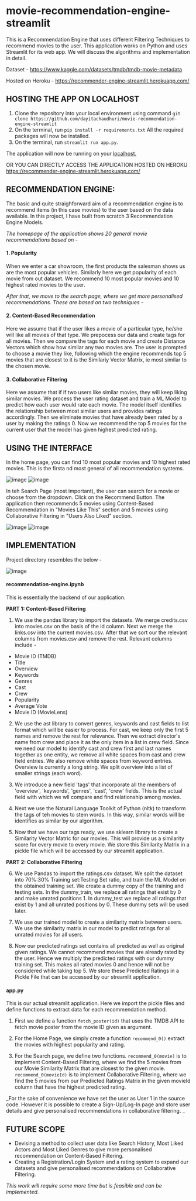 # movie-recommendation-engine-streamlit

This is a Recommendation Engine that uses different Filtering Techniques to recommend movies to the user. This application works on Python and uses Streamlit for its web app. We will discuss the algorithms and implementation in detail.

Dataset - https://www.kaggle.com/datasets/tmdb/tmdb-movie-metadata

Hosted on Heroku - https://recommender-engine-streamlit.herokuapp.com/


## HOSTING THE APP ON LOCALHOST

1. Clone the repository into your local environment using command `git clone https://github.com/dayitachaudhuri/movie-recommendation-engine-streamlit`
2. On the terminal, run `pip install -r requirements.txt` All the required packages will now be installed.
3. On the terminal, run `streamlit run app.py`.

The application will now be running on your [localhost.](http://localhost:8501/)

OR YOU CAN DIRECTLY ACCESS THE APPLICATION HOSTED ON HEROKU https://recommender-engine-streamlit.herokuapp.com/

## RECOMMENDATION ENGINE:

The basic and quite straighforward aim of a recommendation engine is to recommend items (in this case movies) to the user based on the data available. In this project, I have built from scratch 3 Recommendation Engine Models.

_The homepage of the application shows 20 general movie recommendations based on -_

#### 1. Popularity 

When we enter a car showroom, the first products the salesman shows us are the most popular vehicles. Similarly here we get popularity of each movie from out dataset. We recommend 10 most popular movies and 10 highest rated movies to the user.

_After that, we move to the search page, where we get more personalised recommendations. These are based on two techniques -_

#### 2. Content-Based Recommendation

Here we assume that if the user likes a movie of a particular type, he/she will like all movies of that type. We prepocess our data and create tags for all movies. Then we compare the tags for each movie and create Distance Vectors which show how similar any two movies are. The user is prompted to choose a movie they like, following which the engine recommends top 5 movies that are closest to it is the Similariy Vector Matrix, ie most similar to the chosen movie.

#### 3. Collaborative Filtering

Here we assume that if if two users like similar movies, they will keep liking similar movies. We process the user rating dataset and train a ML Model to predict how each user would rate each movie. The model itself identifies the relationship between most similar users and provides ratings accordingly. Then we eliminate movies that have already been rated by a user by making the ratings 0. Now we recommend the top 5 movies for the current user that the model has given highest predicted rating.

## USING THE INTERFACE

In the home page, you can find 10 most popular movies and 10 highest rated movies. This is the firsta nd most general of all recommendation systems.

![image](https://user-images.githubusercontent.com/77076578/170585862-e146667a-1c57-4442-93a1-cf25492e4185.png)
![image](https://user-images.githubusercontent.com/77076578/170586012-e236a6bb-4924-4634-95bb-18bf0634c3e4.png)

In teh Search Page (most important), the user can search for a movie or choose from the dropdown. Click on the Recommend Button. The application then recommends 5 movies using Content-Based Recommendation in "Movies Like This" section and 5 movies using Collaborative Filtering in "Users Also Liked" section.

![image](https://user-images.githubusercontent.com/77076578/170586080-514e5b8c-5140-4fe8-9f45-9fbf6568ced3.png)
![image](https://user-images.githubusercontent.com/77076578/170586252-d52371e7-8df9-4ef0-82b3-08689fe02677.png)

## IMPLEMENTATION

Project directory resembles the below - 

![image](https://user-images.githubusercontent.com/77076578/170717861-6bd78b5e-f11e-40a6-9fee-ced5bb8921d9.png)

#### recommendation-engine.ipynb

This is essentially the backend of our application.

**PART 1: Content-Based Filtering**

1. We use the pandas library to import the datasets. We merge credits.csv into movies.csv on the basis of the id column. Next we merge the links.csv into the current movies.csv. After that we sort our the relevant columns from movies.csv and remove the rest. Relevant columns include -
- Movie ID (TMDB)
- Title
- Overview
- Keywords
- Genres
- Cast
- Crew
- Popularity
- Average Vote
- Movie ID (MovieLens)

2. We use the ast library to convert genres, keywords and cast fields to list format which will be easier to process. For cast, we keep only the first 5 names and remove the rest for relevance. Then we extract director's name from crew and place it as the only item in a list in crew field. Since we need our model to identify cast and crew first and last names together as one entity, we remove all white spaces from cast and crew field entries. We also remove white spaces from keyword entries. Overview is currently a long string. We split overview into a list of smaller strings (each word).

3. We introduce a new field 'tags' that incorporate all the members of 'overview', 'keywords', 'genres', 'cast', 'crew' fields. This is the actual field with which we wll compare and find relationship among movies.

4. Next we use the Natural Language Toolkit of Python (nltk) to transform the tags of teh movies to stem words. In this way, similar words will be identifies as similar by our algorithm.

5. Now that we have our tags ready, we use sklearn library to create a Similarity Vector Matric for our movies. This will provide us a similarity score for every movie to every movie. We store this Similarity Matrix in a pickle file which will be accessed by our streamlit application.

**PART 2: Collaborative Filtering**

6. We use Pandas to import the ratings.csv dataset. We split the dataset into 70%:30% Training set:Testing Set ratio, and train the ML Model on the obtained training set. We create a dummy copy of the training and testing sets. In the dummy_train, we replace all ratings that exist by 0 and make unrated positions 1. In dummy_test we replace all ratings that exist by 1 and all unrated positions by 0. These dummy sets will be used later.

7. We use our trained model to create a similarity matrix between users. We use the similarity matrix in our model to predict ratings for all unrated movies for all users.

8. Now our predicted ratings set contains all predicted as well as original given ratings. We cannot recommend movies that are already rated by the user. Hence we multiply the predicted ratings with our dummy training set. This makes all rated movies 0 and hence will not be considered while taking top 5. We store these Predicted Ratings in a Pickle File that can be accessed by our streamlit application.

#### app.py

This is our actual streamlit application. Here we import the pickle files and define functions to extract data for each recommendation method. 

1. First we define a function `fetch_poster(id)` that uses the TMDB API to fetch movie poster from the movie ID given as argument.

2. For the Home Page, we simply create a function `recommend_0()` extract the movies with highest popularity and rating.

3. For the Search page, we define two functions. `recommend_0(movie)` is to implement Content-Based Filtering, where we find the 5 movies from our Movie Similarity Matrix that are closest to the given movie. `recommend_0(movieId)` is to implement Collaborative Filtering, where we find the 5 movies from our Prediicted Ratings Matrix in the given movieId column that have the highest predicted rating.

_For the sake of convenience we have set the user as User 1 in the source code. However it is possible to create a Sign-Up/Log-In page and store user details and give personalised recommendations in collaborative filtering. _

## FUTURE SCOPE

- Devising a method to collect user data like Search History, Most Liked Actors and Most Liked Genres to give more personalised recommendation on Content-Based Filtering.
- Creating a Registration/Login System and a rating system to expand our datasets and give personalised recommendations on Collaborative Filtering.

_This work will require some more time but is feasible and can be implemented._
